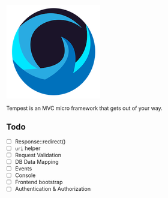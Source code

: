 ![](/.github/tempest-logo-sm.png)

Tempest is an MVC micro framework that gets out of your way.

## Todo

- [ ] Response::redirect()
- [ ] `uri` helper
- [ ] Request Validation
- [ ] DB Data Mapping
- [ ] Events
- [ ] Console
- [ ] Frontend bootstrap
- [ ] Authentication & Authorization